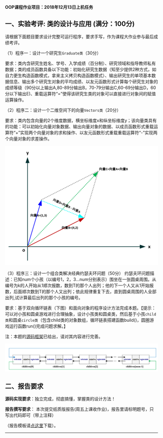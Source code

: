 **OOP课程作业项目：2018年12月13日上机任务**


## 一、实验考评: 类的设计与应用 (满分：100分)

请根据下面题目要求设计完整可运行程序，要求手写，作为课程大作业参与最后成绩考评。

（1）程序一：设计一个研究生`Graduate类`（30分）

要求：类内含研究生姓名、学号、入学成绩（百分制）、研究领域和指导教师私有数据；类的成员函数具备以下功能：初始化研究生数据（知至少提供2种方式，如自力更生构造函数模式，拿来主义拷贝构造函数模式）、输出研究生的单项基本数据信息、输出多个研究生对象的平均成绩、以友元函数形式计算每个研究生对象的成绩等级（90分以上输出A,80-89分输出B，70-79分输出C,60-69分输出D，60分以下输出E)、重载运算符“=”使得该研究生类的对象可以直接进行对象间的赋值运算操作。


（2）程序二：设计一个二维空间下的向量`Vectors类`（20分）

要求：类内包含向量的2个维度数据，横坐标维度x和纵坐标维度y；该向量类具有的功能：可以初始化向量对象数据、输出向量对象的数据、以成员函数形式重载运算符“+”实现两个向量对象的求和操作、以友元函数形式重载重载运算符“-”实现两个向量对象的求差操作。

![image](https://github.com/tsingke/Homework_Turing/blob/master/%E3%80%90%E4%BD%9C%E4%B8%9A%E4%BB%BB%E5%8A%A1%E3%80%91/%E5%AE%9E%E9%AA%8C9%EF%BC%9A%E4%BB%BB%E5%8A%A1%E8%A6%81%E6%B1%82-12.14/SourceCode/VECTOR.png)


（3）程序三：设计一个组合类解决经典约瑟夫环问题（50分）
约瑟夫环问题描述：已知num个小孩（以编号1，2，3...num分别表示）围坐在一张圆桌周围。从编号为k的人开始从1顺次报数，数到T的那个人出列；他的下一个人又从1开始报数，后面顺次数到T的那个人又出列；依此规律重复下去，直到圆桌周围的人全部出列,试计算最后出列的那个小孩的编号。

要求：基于双向循环链表（下图）和面向对象的程序设计方法完成本题。【提示：可以对小孩和圆桌游戏进行合理抽象，设计小孩类和圆桌类，然后基于小孩`child类`和圆桌`circle类`（包含child类的对象数组，循环链表搭建函数build()，圆圈游戏运行函数run()完成问题求解。】

注：本题的[源码框架](https://github.com/tsingke/Homework_Turing/blob/master/%E3%80%90%E4%BD%9C%E4%B8%9A%E4%BB%BB%E5%8A%A1%E3%80%91/%E5%AE%9E%E9%AA%8C9%EF%BC%9A%E4%BB%BB%E5%8A%A1%E8%A6%81%E6%B1%82-12.14/SourceCode/%E7%BA%A6%E7%91%9F%E5%A4%AB%E9%97%AE%E9%A2%98.cpp)已给出，请对其内容进行完善。

![image](https://github.com/tsingke/Homework_Turing/blob/master/%E3%80%90%E4%BD%9C%E4%B8%9A%E4%BB%BB%E5%8A%A1%E3%80%91/%E5%AE%9E%E9%AA%8C9%EF%BC%9A%E4%BB%BB%E5%8A%A1%E8%A6%81%E6%B1%82-12.14/SourceCode/link.png)

## 二、报告要求


  **源码实现要求**：独立完成，彻底搞懂，掌握类的设计方法！

 **报告撰写要求**： 本次提交纸质版报告(周五上课收作业)，报告里请标明题号，只写出代码即可（带上注释）

（报告模板请[点这里](https://github.com/tsingke/Homework_Turing/raw/master/%E3%80%90%E4%BD%9C%E4%B8%9A%E4%BB%BB%E5%8A%A1%E3%80%91/%E5%AE%9E%E9%AA%8C9%EF%BC%9A%E4%BB%BB%E5%8A%A1%E8%A6%81%E6%B1%82-12.14/C%2B%2B%E7%BB%BC%E5%90%88%E5%AE%9E%E6%88%98%E9%A1%B9%E7%9B%AE%EF%BC%9A%E7%B1%BB%E7%9A%84%E8%AE%BE%E8%AE%A1%E4%B8%8E%E5%BA%94%E7%94%A8-%E6%9C%9F%E6%9C%AB%E8%80%83%E8%AF%84.docx)下载）。
 
---









